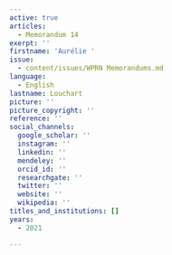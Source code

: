 ```yaml
---
active: true
articles:
  - Memorandum 14
exerpt: ''
firstname: 'Aurélie '
issue:
  - content/issues/WPRN Memorandums.md
language:
  - English
lastname: Louchart
picture: ''
picture_copyright: ''
reference: ''
social_channels:
  google_scholar: ''
  instagram: ''
  linkedin: ''
  mendeley: ''
  orcid_id: ''
  researchgate: ''
  twitter: ''
  website: ''
  wikipedia: ''
titles_and_institutions: []
years:
  - 2021

---
```

